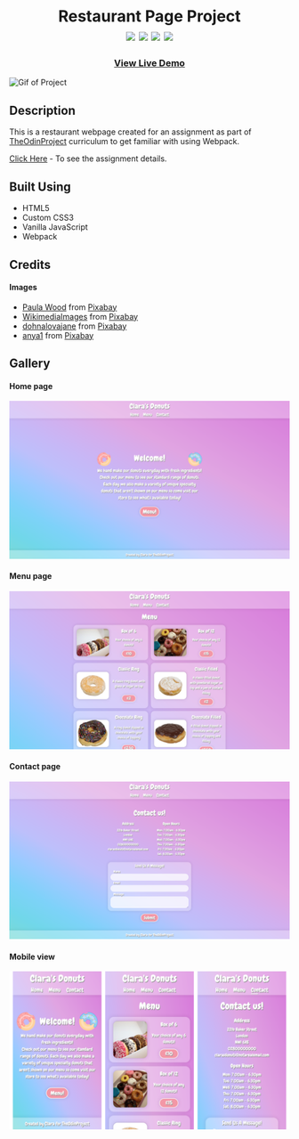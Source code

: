 <div  align=center>
	<h1>Restaurant Page Project
	<br>
		<img src="https://img.shields.io/static/v1?label=&message=HTML&color=E34F26&style=for-the-badge&logo=HTML5&logoColor=white&logoWidth=&labelColor=&link=">
		<img src="https://img.shields.io/static/v1?label=&message=CSS&color=1572B6&style=for-the-badge&logo=CSS3&logoColor=white&logoWidth=&labelColor=&link=">
		<img src="https://img.shields.io/static/v1?label=&message=Javascript&color=F7DF1E&style=for-the-badge&logo=Javascript&logoColor=black&logoWidth=&labelColor=&link=">
		<img src="https://img.shields.io/static/v1?label=&message=Webpack&color=8DD6F9&style=for-the-badge&logo=webpack&logoColor=black&logoWidth=&labelColor=&link=">
		<br>
	</h1>
	<h3><b><a href="https://clarasmyth.github.io/restaurant-page/">View Live Demo</a></b></h3>
</div>

![Gif of Project](./project-imgs/restaurant-page.gif)

## Description
This is a restaurant webpage created for an assignment as part of [TheOdinProject](https://www.theodinproject.com) curriculum to get familiar with using Webpack.

[Click Here](https://www.theodinproject.com/lessons/node-path-javascript-restaurant-page) - To see  the assignment details.

## Built Using
- HTML5
- Custom CSS3
- Vanilla JavaScript
- Webpack

## Credits
#### Images
- <a href="https://pixabay.com/users/popcorn_pix-7815162/?utm_source=link-attribution&amp;utm_medium=referral&amp;utm_campaign=image&amp;utm_content=4917287">Paula Wood</a> from <a href="https://pixabay.com/?utm_source=link-attribution&amp;utm_medium=referral&amp;utm_campaign=image&amp;utm_content=4917287">Pixabay</a>
- <a href="https://pixabay.com/users/wikimediaimages-1185597/?utm_source=link-attribution&amp;utm_medium=referral&amp;utm_campaign=image&amp;utm_content=2201810">WikimediaImages</a> from <a href="https://pixabay.com/?utm_source=link-attribution&amp;utm_medium=referral&amp;utm_campaign=image&amp;utm_content=2201810">Pixabay</a>
- <a href="https://pixabay.com/users/dohnalovajane-11160395/?utm_source=link-attribution&amp;utm_medium=referral&amp;utm_campaign=image&amp;utm_content=5331966">dohnalovajane</a> from <a href="https://pixabay.com/?utm_source=link-attribution&amp;utm_medium=referral&amp;utm_campaign=image&amp;utm_content=5331966">Pixabay</a>
- <a href="https://pixabay.com/users/anya1-52016/?utm_source=link-attribution&amp;utm_medium=referral&amp;utm_campaign=image&amp;utm_content=179248">anya1</a> from <a href="https://pixabay.com/?utm_source=link-attribution&amp;utm_medium=referral&amp;utm_campaign=image&amp;utm_content=179248">Pixabay</a>

## Gallery
#### Home page
![Image of Project](./project-imgs/home.png)
#### Menu page
![Image of Project](./project-imgs/menu.png)
#### Contact page
![Image of Project](./project-imgs/contact.png)
#### Mobile view
![Image of Project](./project-imgs/mobile.png)